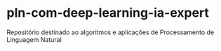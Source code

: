 # pln-com-deep-learning-ia-expert
Repositório destinado ao algoritmos e aplicações de Processamento de Linguagem Natural 
